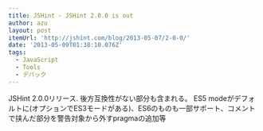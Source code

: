 ```yaml
---
title: JSHint - JSHint 2.0.0 is out
author: azu
layout: post
itemUrl: 'http://jshint.com/blog/2013-05-07/2-0-0/'
date: '2013-05-09T01:38:10.076Z'
tags:
  - JavaScript
  - Tools
  - デバック
---
```

JSHint 2.0.0リリース.
後方互換性がない部分も含まれる。
ES5 modeがデフォルトに(オプションでES3モードがある)、ES6のものも一部サポート、コメントで挟んだ部分を警告対象から外すpragmaの追加等
